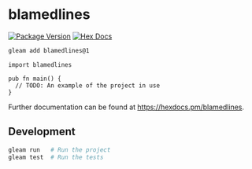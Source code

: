 # blamedlines

[![Package Version](https://img.shields.io/hexpm/v/blamedlines)](https://hex.pm/packages/blamedlines)
[![Hex Docs](https://img.shields.io/badge/hex-docs-ffaff3)](https://hexdocs.pm/blamedlines/)

```sh
gleam add blamedlines@1
```
```gleam
import blamedlines

pub fn main() {
  // TODO: An example of the project in use
}
```

Further documentation can be found at <https://hexdocs.pm/blamedlines>.

## Development

```sh
gleam run   # Run the project
gleam test  # Run the tests
```
